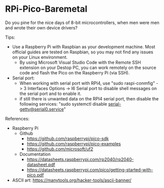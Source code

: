 # RPi-Pico-Baremetal

Do you pine for the nice days of 8-bit microcontrollers, when men were men and wrote their own device drivers?


Tips:
- Use a Raspberry Pi with Raspbian as your development machine. Most official guides are tested on Raspbian, so you may not find any issues on your Linux environment. 
    -  By using Microsoft Visual Studio Code with the Remote SSH extension on your Destop PC, you can work remotely on the source code and flash the Pico on the Raspberry Pi (via SSH).
- Serial port:
    - When working with serial port with RPI4, use "sudo raspi-conmfig" -> 3 Interfaces Options -> I6 Serial port to disable shell messages on the serial port and to enable it.
    - if still there is unwanted data on the RPI4 serial port, then disable the following services: "sudo systemctl disable serial-getty@serial0.service"

References:
- Raspberry Pi
    - Github
        - https://github.com/raspberrypi/pico-sdk
        - https://github.com/raspberrypi/pico-examples
        - https://github.com/microsoft/uf2
    - Documentation
        - https://datasheets.raspberrypi.com/rp2040/rp2040-datasheet.pdf
        - https://datasheets.raspberrypi.com/pico/getting-started-with-pico.pdf
- ASCII art: https://manytools.org/hacker-tools/ascii-banner/
